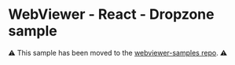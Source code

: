 # WebViewer - React - Dropzone sample

⚠️ This sample has been moved to the [webviewer-samples repo](https://github.com/ApryseSDK/webviewer-samples/tree/main/webviewer-document-merge). ⚠️